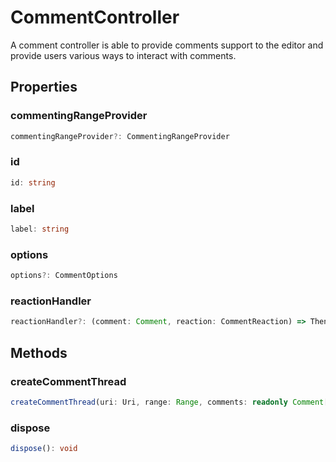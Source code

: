 # CommentController

A comment controller is able to provide comments support to the editor and provide users various ways to interact with comments.

## Properties

### commentingRangeProvider

```typescript
commentingRangeProvider?: CommentingRangeProvider
```

### id

```typescript
id: string
```

### label

```typescript
label: string
```

### options

```typescript
options?: CommentOptions
```

### reactionHandler

```typescript
reactionHandler?: (comment: Comment, reaction: CommentReaction) => Thenable<void>
```

## Methods

### createCommentThread

```typescript
createCommentThread(uri: Uri, range: Range, comments: readonly Comment[]): CommentThread
```

### dispose

```typescript
dispose(): void
```

